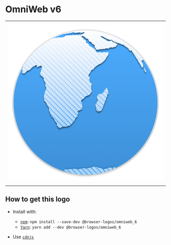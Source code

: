# OmniWeb v6

<table>
    <tbody>
        <tr>
            <td height="512px" width="512px">
                <a href="./"><img width="500px" src="omniweb_6_512x512.png" alt="OmniWeb v6 browser logo"></a>
            </td>
        <tr>
    </tbody>
</table>


## How to get this logo

* Install with:

  * [`npm`](https://www.npmjs.com/): `npm install --save-dev @browser-logos/omniweb_6`
  * [`Yarn`](https://yarnpkg.com/): `yarn add --dev @browser-logos/omniweb_6`

* Use [`cdnjs`](https://cdnjs.com/libraries/browser-logos)
